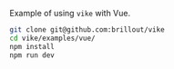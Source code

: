 Example of using `vike` with Vue.

```bash
git clone git@github.com:brillout/vike
cd vike/examples/vue/
npm install
npm run dev
```
